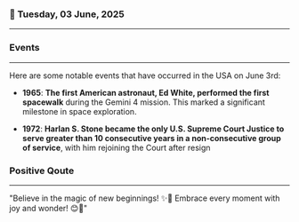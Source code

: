 ### 📅 Tuesday, 03 June, 2025
------
### Events
------
Here are some notable events that have occurred in the USA on June 3rd:

- **1965**: **The first American astronaut, Ed White, performed the first spacewalk** during the Gemini 4 mission. This marked a significant milestone in space exploration.

- **1972**: **Harlan S. Stone became the only U.S. Supreme Court Justice to serve greater than 10 consecutive years in a non-consecutive group of service**, with him rejoining the Court after resign
### Positive Qoute
------
"Believe in the magic of new beginnings! ✨🌱 Embrace every moment with joy and wonder! 😊💖"
